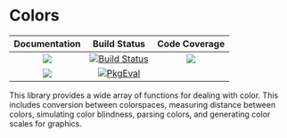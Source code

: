 # Colors

| **Documentation**                       | **Build Status**                          | **Code Coverage**               |
|:---------------------------------------:|:-----------------------------------------:|:-------------------------------:|
| [![][docs-stable-img]][docs-stable-url] | [![Build Status][action-img]][action-url] | [![][codecov-img]][codecov-url] |
| [![][docs-dev-img]][docs-dev-url]       | [![PkgEval][pkgeval-img]][pkgeval-url]    |                                 |

This library provides a wide array of functions for dealing with color. This
includes conversion between colorspaces, measuring distance between colors,
simulating color blindness, parsing colors, and generating color scales for graphics.

[docs-dev-img]: https://img.shields.io/badge/docs-dev-blue.svg
[docs-dev-url]: http://juliagraphics.github.io/Colors.jl/dev/

[docs-stable-img]: https://img.shields.io/badge/docs-stable-blue.svg
[docs-stable-url]: http://juliagraphics.github.io/Colors.jl/stable/

[action-img]: https://github.com/JuliaGraphics/Colors.jl/workflows/Unit%20test/badge.svg
[action-url]: https://github.com/JuliaGraphics/Colors.jl/actions

[pkgeval-img]: https://juliaci.github.io/NanosoldierReports/pkgeval_badges/C/Colors.svg
[pkgeval-url]: https://juliaci.github.io/NanosoldierReports/pkgeval_badges/report.html

[codecov-img]: https://codecov.io/gh/JuliaGraphics/Colors.jl/branch/master/graph/badge.svg
[codecov-url]: https://codecov.io/gh/JuliaGraphics/Colors.jl
